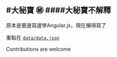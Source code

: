 #大秘寶 ㊙️
####大秘寶不解釋
----------
原本是要邊寫邊學Angular.js，現在懶得寫了

重點在 [`data/data.json`](data/data.json)

Contributions are welcome


